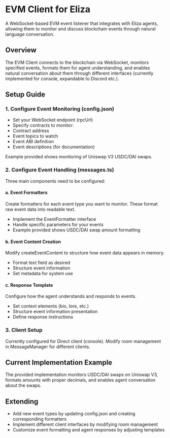 # EVM Client for Eliza

A WebSocket-based EVM event listener that integrates with Eliza agents, allowing them to monitor and discuss blockchain events through natural language conversation.

## Overview

The EVM Client connects to the blockchain via WebSocket, monitors specified events, formats them for agent understanding, and enables natural conversation about them through different interfaces (currently implemented for console, expandable to Discord etc.).

## Setup Guide

### 1. Configure Event Monitoring (config.json)

- Set your WebSocket endpoint (rpcUrl)
- Specify contracts to monitor:
 - Contract address
 - Event topics to watch
 - Event ABI definition
 - Event descriptions (for documentation)

Example provided shows monitoring of Uniswap V3 USDC/DAI swaps.

### 2. Configure Event Handling (messages.ts)

Three main components need to be configured:

#### a. Event Formatters
Create formatters for each event type you want to monitor. These format raw event data into readable text.
- Implement the EventFormatter interface
- Handle specific parameters for your events
- Example provided shows USDC/DAI swap amount formatting

#### b. Event Content Creation
Modify createEventContent to structure how event data appears in memory.
- Format text field as desired
- Structure event information
- Set metadata for system use

#### c. Response Template
Configure how the agent understands and responds to events.
- Set context elements (bio, lore, etc.)
- Structure event information presentation
- Define response instructions

### 3. Client Setup
Currently configured for Direct client (console). Modify room management in MessageManager for different clients.

## Current Implementation Example

The provided implementation monitors USDC/DAI swaps on Uniswap V3, formats amounts with proper decimals, and enables agent conversation about the swaps.

## Extending

- Add new event types by updating config.json and creating corresponding formatters
- Implement different client interfaces by modifying room management
- Customize event formatting and agent responses by adjusting templates